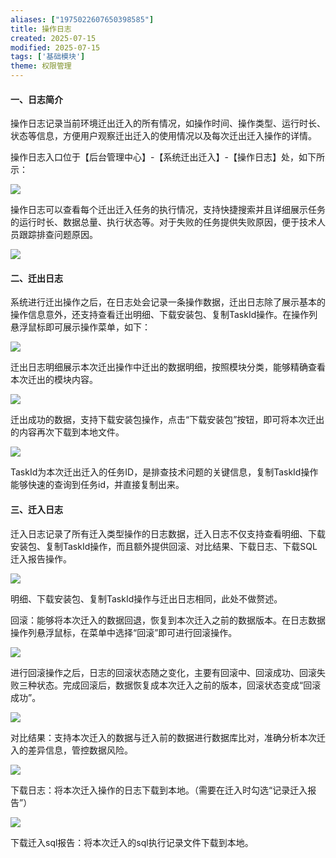 ```yaml
---
aliases: ["1975022607650398585"]
title: 操作日志
created: 2025-07-15
modified: 2025-07-15
tags: ['基础模块']
theme: 权限管理
---
```


#### **一、日志简介**

操作日志记录当前环境迁出迁入的所有情况，如操作时间、操作类型、运行时长、状态等信息，方便用户观察迁出迁入的使用情况以及每次迁出迁入操作的详情。

操作日志入口位于【后台管理中心】-【系统迁出迁入】-【操作日志】处，如下所示：

![](https://myhelpdoc.oss-cn-heyuan.aliyuncs.com/mdimages/1321a1dac2e5d0aa18e493fea4c129eb.jpg)

操作日志可以查看每个迁出迁入任务的执行情况，支持快捷搜索并且详细展示任务的运行时长、数据总量、执行状态等。对于失败的任务提供失败原因，便于技术人员跟踪排查问题原因。

![](https://myhelpdoc.oss-cn-heyuan.aliyuncs.com/mdimages/9986bc3938101dd7d92db9eb4ec176d7.jpg)

#### **二、迁出日志**

系统进行迁出操作之后，在日志处会记录一条操作数据，迁出日志除了展示基本的操作信息意外，还支持查看迁出明细、下载安装包、复制TaskId操作。在操作列悬浮鼠标即可展示操作菜单，如下：

![](https://myhelpdoc.oss-cn-heyuan.aliyuncs.com/mdimages/97ba84f6e52fd9156058adfa87c78bda.jpg)

迁出日志明细展示本次迁出操作中迁出的数据明细，按照模块分类，能够精确查看本次迁出的模块内容。

![](https://myhelpdoc.oss-cn-heyuan.aliyuncs.com/mdimages/238bf431964ff33a5f414879240f657e.jpg)

迁出成功的数据，支持下载安装包操作，点击“下载安装包”按钮，即可将本次迁出的内容再次下载到本地文件。

![](https://myhelpdoc.oss-cn-heyuan.aliyuncs.com/mdimages/0b3ebefdb54f55cc92f17290ce4967ce.jpg)

TaskId为本次迁出迁入的任务ID，是排查技术问题的关键信息，复制TaskId操作能够快速的查询到任务id，并直接复制出来。

#### **三、迁入日志**

迁入日志记录了所有迁入类型操作的日志数据，迁入日志不仅支持查看明细、下载安装包、复制TaskId操作，而且额外提供回滚、对比结果、下载日志、下载SQL迁入报告操作。

![](https://myhelpdoc.oss-cn-heyuan.aliyuncs.com/mdimages/2e9648f406dcceae90fd150867fc0d09.jpg)

明细、下载安装包、复制TaskId操作与迁出日志相同，此处不做赘述。

回滚：能够将本次迁入的数据回退，恢复到本次迁入之前的数据版本。在日志数据操作列悬浮鼠标，在菜单中选择“回滚”即可进行回滚操作。

![](https://myhelpdoc.oss-cn-heyuan.aliyuncs.com/mdimages/a50f93d6cabcc04245ad56e799e3832d.jpg)

进行回滚操作之后，日志的回滚状态随之变化，主要有回滚中、回滚成功、回滚失败三种状态。完成回滚后，数据恢复成本次迁入之前的版本，回滚状态变成“回滚成功”。

![](https://myhelpdoc.oss-cn-heyuan.aliyuncs.com/mdimages/e9fcc41b8f671a8af948c9c347db09c8.jpg)

对比结果：支持本次迁入的数据与迁入前的数据进行数据库比对，准确分析本次迁入的差异信息，管控数据风险。

![](https://myhelpdoc.oss-cn-heyuan.aliyuncs.com/mdimages/01395cd48e573527a8a6bf1dfc9878af.jpg)

下载日志：将本次迁入操作的日志下载到本地。（需要在迁入时勾选“记录迁入报告”）

![](https://myhelpdoc.oss-cn-heyuan.aliyuncs.com/mdimages/ffea8edb310b624b180238ba4f303e9d.jpg)

下载迁入sql报告：将本次迁入的sql执行记录文件下载到本地。

